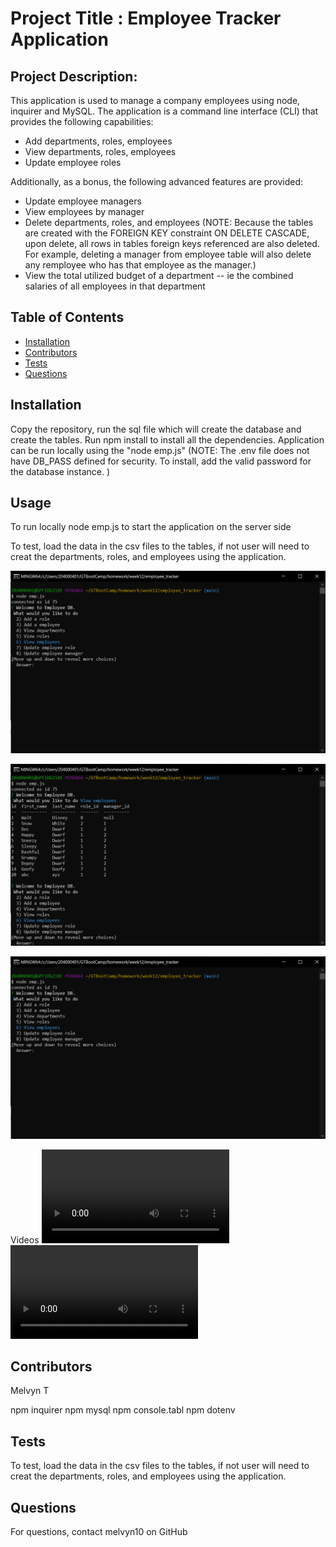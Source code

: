 
# Project Title : Employee Tracker Application

## Project Description:
This application is used to manage a company employees using node, inquirer and MySQL. The application is a command line interface (CLI) that provides the following capabilities:
* Add departments, roles, employees
* View departments, roles, employees
* Update employee roles

Additionally, as a bonus, the following advanced features are provided:
* Update employee managers
* View employees by manager
* Delete departments, roles, and employees
  (NOTE:  Because the tables are created with the FOREIGN KEY constraint ON DELETE CASCADE, upon delete, all rows in tables foreign keys referenced are also deleted.  For example, deleting a manager from employee table will also delete any remployee who has that employee as the manager.)
* View the total utilized budget of a department -- ie the combined salaries of all employees in that department



## Table of Contents
* [Installation](#installation)
* [Contributors](#contributors)
* [Tests](#tests)
* [Questions](#questions)

## Installation
Copy the repository, run the sql file which will create the database and create the tables. Run npm install to install all the dependencies. Application can be run locally using the "node emp.js" 
(NOTE: The .env file does not have DB_PASS defined for security. To install, add the valid password for the database instance. )

## Usage

To run locally
node emp.js to start the application on the server side

To test, load the data in the csv files to the tables, if not user will need to creat the departments, roles, and employees using the application.



![Alt Text](https://github.com/melvyn10/employee_tracker/blob/main/images/image1.png)

![Alt Text](https://github.com/melvyn10/employee_tracker/blob/main/images/image2.png)

![Alt Text](https://github.com/melvyn10/employee_tracker/blob/main/images/employeeTracker.gif)

Videos
![a link](https://github.com/melvyn10/employee_tracker/blob/main/images/EmployeeTracker20201213-part1.webm)
![a link](https://github.com/melvyn10/employee_tracker/blob/main/images/EmployeeTracker20201213-part2.webm)

## Contributors
Melvyn T

npm inquirer
npm mysql
npm console.tabl
npm dotenv

## Tests
To test, load the data in the csv files to the tables, if not user will need to creat the departments, roles, and employees using the application.

## Questions
For questions, contact melvyn10 on GitHub 
 


